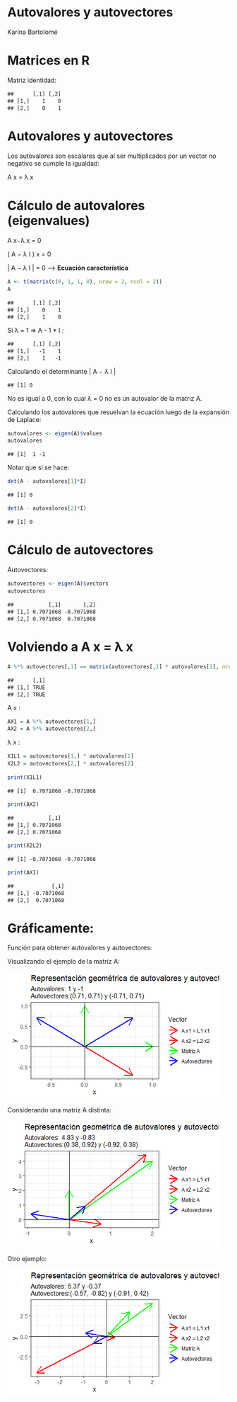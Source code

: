 Autovalores y autovectores
================
Karina Bartolomé

# Matrices en R

Matriz identidad:

    ##      [,1] [,2]
    ## [1,]    1    0
    ## [2,]    0    1

# Autovalores y autovectores

Los autovalores son escalares que al ser multiplicados por un vector no
negativo se cumple la igualdad:

A x = λ x

# Cálculo de autovalores (eigenvalues)

A x−λ x = 0

( A − λ I ) x = 0

\| A − λ I \| = 0 –\> **Ecuación característica**

``` r
A <- t(matrix(c(0, 1, 1, 0), nrow = 2, ncol = 2))
A
```

    ##      [,1] [,2]
    ## [1,]    0    1
    ## [2,]    1    0

Si λ = 1 =\> A - 1 \* I :

    ##      [,1] [,2]
    ## [1,]   -1    1
    ## [2,]    1   -1

Calculando el determinante \| A − λ I \|

    ## [1] 0

No es igual a 0, con lo cual λ = 0 no es un autovalor de la matriz A.

Calculando los autovalores que resuelvan la ecuación luego de la
expansión de Laplace:

``` r
autovalores <- eigen(A)$values
autovalores
```

    ## [1]  1 -1

Notar que si se hace:

``` r
det(A - autovalores[1]*I)
```

    ## [1] 0

``` r
det(A - autovalores[2]*I)
```

    ## [1] 0

# Cálculo de autovectores

Autovectores:

``` r
autovectores <- eigen(A)$vectors
autovectores
```

    ##           [,1]       [,2]
    ## [1,] 0.7071068 -0.7071068
    ## [2,] 0.7071068  0.7071068

# Volviendo a A x = λ x

``` r
A %*% autovectores[,1] == matrix(autovectores[,1] * autovalores[1], nrow=2)
```

    ##      [,1]
    ## [1,] TRUE
    ## [2,] TRUE

A x :

``` r
AX1 = A %*% autovectores[1,]
AX2 = A %*% autovectores[2,]
```

λ x :

``` r
X1L1 = autovectores[1,] * autovalores[1]
X2L2 = autovectores[2,] * autovalores[2]
```

``` r
print(X1L1)
```

    ## [1]  0.7071068 -0.7071068

``` r
print(AX2)
```

    ##           [,1]
    ## [1,] 0.7071068
    ## [2,] 0.7071068

``` r
print(X2L2)
```

    ## [1] -0.7071068 -0.7071068

``` r
print(AX1)
```

    ##            [,1]
    ## [1,] -0.7071068
    ## [2,]  0.7071068

# Gráficamente:

Función para obtener autovalores y autovectores:

Visualizando el ejemplo de la matriz A:

![](01_autovalores_autovectores_files/figure-gfm/unnamed-chunk-15-1.png)<!-- -->

Considerando una matriz A distinta:

![](01_autovalores_autovectores_files/figure-gfm/unnamed-chunk-16-1.png)<!-- -->

Otro ejemplo:

![](01_autovalores_autovectores_files/figure-gfm/unnamed-chunk-17-1.png)<!-- -->
